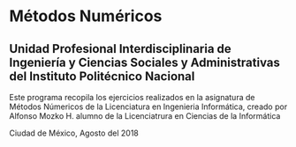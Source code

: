 # Métodos Numéricos 

## Unidad Profesional Interdisciplinaria de Ingeniería y Ciencias Sociales y Administrativas del Instituto Politécnico Nacional

Este programa recopila los ejercicios realizados en la asignatura de Métodos Númericos de la Licenciatura en Ingenieria Informática, creado por Alfonso Mozko H. alumno de la Licenciatrura en Ciencias de la Informática 

Ciudad de México, Agosto del 2018
